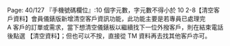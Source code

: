 Page: 40/127
『手機號碼欄位』:10 個字元數，字元數不得小於 10
2-8【清空客戶資料】會員儀錶版新增清空客戶資訊功能，此功能主要是若專員已處理完  
A 客戶的訂單或需求，當下想清空儀錶板以繼續找下一位外撥客戶，則在結束電話後點選
【清空資料】；但也可以不按，直接從 TM 資料再去找其他客戶亦可。